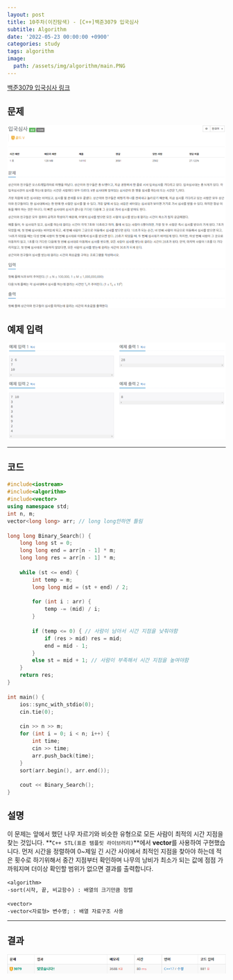 ```yaml
---
layout: post
title: 10주차(이진탐색) - [C++]백준3079 입국심사
subtitle: Algorithm
date: '2022-05-23 00:00:00 +0900'
categories: study
tags: algorithm
image:
  path: /assets/img/algorithm/main.PNG
---
```


[백준3079 입국심사 링크](https://www.acmicpc.net/problem/3079)

<!--more-->

## 문제
![문제](/assets/img/algorithm/10주차/문제-입국심사.PNG)

## 예제 입력
![예제](/assets/img/algorithm/10주차/예제-입국심사.PNG)

---

## 코드
```cpp
#include<iostream>
#include<algorithm>
#include<vector>
using namespace std;
int n, m;
vector<long long> arr; // long long안하면 틀림

long long Binary_Search() {
    long long st = 0;
    long long end = arr[n - 1] * m;
    long long res = arr[n - 1] * m;

    while (st <= end) {
        int temp = m;
        long long mid = (st + end) / 2;
        
        for (int i : arr) {
            temp -= (mid) / i;
        }
   
        if (temp <= 0) { // 사람이 남아서 시간 지점을 낮춰야함
            if (res > mid) res = mid;
            end = mid - 1;
        }
        else st = mid + 1; // 사람이 부족해서 시간 지점을 높여야함
    }
    return res;
}

int main() {
    ios::sync_with_stdio(0);
    cin.tie(0);

    cin >> n >> m;
    for (int i = 0; i < n; i++) {
        int time;
        cin >> time;
        arr.push_back(time);
    }
    sort(arr.begin(), arr.end());

    cout << Binary_Search();
}
```
## 설명
 이 문제는 앞에서 했던 나무 자르기와 비슷한 유형으로 모든 사람이 최적의 시간 지점을 찾는 것입니다.
 **`C++ STL(표준 템플릿 라이브러리)`**에서 **vector**를 사용하여 구현했습니다.
 먼저 시간을 정렬하여 0~제일 긴 시간 사이에서 최적인 지점을 찾아야 하는데 적은 횟수로 하기위해서 중간 지점부터 확인하며 나무의 낭비가 최소가 되는 값에 점점 가까워지며 더이상 확인할 범위가 없으면 결과를 출력합니다. 
```
<algorithm>
-sort(시작, 끝, 비교함수) : 배열의 크기만큼 정렬

<vector>
-vector<자료형> 변수명; : 배열 자료구조 사용
```
---

## 결과
![결과](/assets/img/algorithm/10주차/결과-입국심사.PNG)